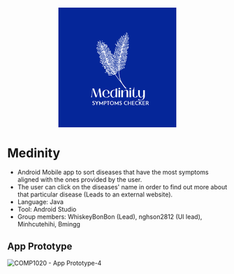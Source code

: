 <br />
<div align="center">
  <a href=https://github.com/Nairryday/Medinity>
    <img src="app/src/main/res/drawable/new_logo.jpeg" alt="Logo" width="269.5" height="273.5">
  </a>

</div>

# Medinity
- Android Mobile app to sort diseases that have the most symptoms aligned with the ones provided by the user. 
- The user can click on the diseases' name in order to find out more about that particular disease (Leads to an external website).
- Language: Java
- Tool: Android Studio
- Group members: WhiskeyBonBon (Lead), nghson2812 (UI lead), Minhcutehihi,   Bmingg
## App Prototype
![COMP1020 - App Prototype-4](https://user-images.githubusercontent.com/93191355/169661695-3b12887d-68ce-4d6a-8587-49a54a1a9447.png)
